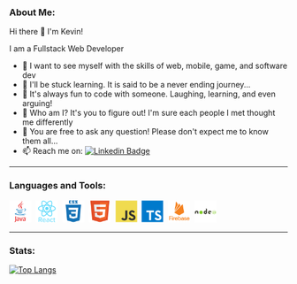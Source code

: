 ### About Me:

Hi there 👋 I'm Kevin!

I am a Fullstack Web Developer

- 🔭 I want to see myself with the skills of web, mobile, game, and software dev
- 🌱 I'll be stuck learning. It is said to be a never ending journey...
- 👯 It's always fun to code with someone. Laughing, learning, and even arguing!
- 🤔 Who am I? It's you to figure out! I'm sure each people I met thought me differently
- 💬 You are free to ask any question! Please don't expect me to know them all...
- 📫 Reach me on: [![Linkedin Badge](https://img.shields.io/badge/-Linkedin-blue?style=flat&logo=Linkedin&logoColor=white)](https://www.linkedin.com/in/kevin-chen-592191150/)

---

### Languages and Tools:

<div>
  <img src="https://github.com/devicons/devicon/blob/master/icons/java/java-original-wordmark.svg" title="Java" alt="Java" width="40" height="40"/>&nbsp;
  <img src="https://github.com/devicons/devicon/blob/master/icons/react/react-original-wordmark.svg" title="React" alt="React" width="40" height="40"/>&nbsp;
  <img src="https://github.com/devicons/devicon/blob/master/icons/css3/css3-plain-wordmark.svg"  title="CSS3" alt="CSS" width="40" height="40"/>&nbsp;
  <img src="https://github.com/devicons/devicon/blob/master/icons/html5/html5-original.svg" title="HTML5" alt="HTML" width="40" height="40"/>&nbsp;
  <img src="https://github.com/devicons/devicon/blob/master/icons/javascript/javascript-original.svg" title="JavaScript" alt="JavaScript" width="40" height="40"/>&nbsp;
  <img src="https://github.com/devicons/devicon/blob/master/icons/typescript/typescript-original.svg" title="JavaScript" alt="JavaScript" width="40" height="40"/>&nbsp;
  <img src="https://github.com/devicons/devicon/blob/master/icons/firebase/firebase-plain-wordmark.svg" title="Firebase" alt="Firebase" width="40" height="40"/>&nbsp;
  <img src="https://github.com/devicons/devicon/blob/master/icons/nodejs/nodejs-original-wordmark.svg" title="NodeJS" alt="NodeJS" width="40" height="40"/>&nbsp;
</div>

---

### Stats:

[![Top Langs](https://github-readme-stats.vercel.app/api/top-langs/?username=RocketKevin&layout=compact&theme=vision-friendly-dark)](https://github.com/anuraghazra/github-readme-stats)
